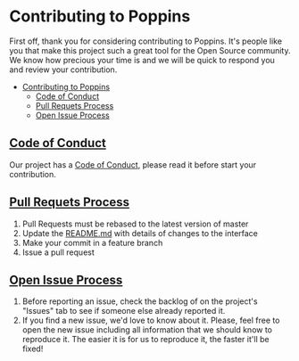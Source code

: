 # Contributing to Poppins  

First off, thank you for considering contributing to Poppins. It's people like you that make this project such a great tool for the Open Source community. We know how precious your time is and we will be quick to respond you and review your contribution.

- [Contributing to Poppins](#contributing-to-poppins)
  - [Code of Conduct](#code-of-conduct)
  - [Pull Requets Process](#pull-requets-process)
  - [Open Issue Process](#open-issue-process)


## [Code of Conduct](./doc/guides/contributing/code-of-conduct.md)

Our project has a
[Code of Conduct](https://github.com/bancodobrasil/poppins/blob/master/CODE_OF_CONDUCT.md), please read it before start your contribution.

## [Pull Requets Process](./doc/guides/contributing/code-of-conduct.md)  

  1. Pull Requests must be rebased to the latest version of master
  2. Update the [README.md](https://github.com/bancodobrasil/poppins/blob/master/README.md) with details of changes to the interface
  3. Make your commit in a feature branch
  4. Issue a pull request

## [Open Issue Process](./doc/guides/contributing/code-of-conduct.md)  

  1. Before reporting an issue, check the backlog of on the project's "Issues" tab to see if someone else already reported it.
  2. If you find a new issue, we'd love to know about it. Please, feel free to open the new issue including all information that we should know to reproduce it. The easier it is for us to reproduce it, the faster it'll be fixed!
